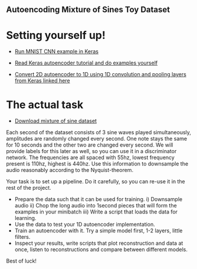 ## Autoencoding Mixture of Sines Toy Dataset

# Setting yourself up!

* [Run MNIST CNN example in Keras](https://github.com/fchollet/keras/blob/master/examples/mnist_cnn.py)

* [Read Keras autoencoder tutorial and do examples yourself](http://blog.keras.io/building-autoencoders-in-keras.html)

* [Convert 2D autoencoder to 1D using 1D convolution and pooling layers from Keras linked here](https://github.com/fchollet/keras/blob/master/keras/layers/convolutional.py#L20)

# The actual task

* [Download mixture of sine dataset](https://drive.google.com/file/d/0BwvW2DIpN6dOX1RRSGZ3NXNzR2M/view?usp=sharing)

Each second of the dataset consists of 3 sine waves played simultaneously, amplitudes are randomly changed every second. One note stays the same for 10 seconds and the other two are changed every second. We will provide labels for this later as well, so you can use it in a discriminator network. The frequencies are all spaced with 55hz, lowest frequency present is 110hz, highest is 440hz. Use this information to downsample the audio reasonably according to the Nyquist-theorem. 

Your task is to set up a pipeline. Do it carefully, so you can re-use it in the rest of the project.

- Prepare the data such that it can be used for training. i) Downsample audio ii) Chop the long audio into 1second pieces that will form the examples in your minibatch iii) Write a script that loads the data for learning.
- Use the data to test your 1D autoencoder implementation.
- Train an autoencoder with it. Try a simple model first, 1-2 layers, little filters.
- Inspect your results, write scripts that plot reconstruction and data at once, listen to reconstructions and compare between different models.

Best of luck!
